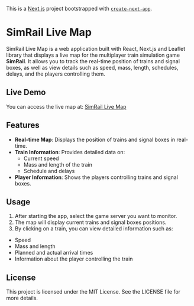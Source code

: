This is a [Next.js](https://nextjs.org/) project bootstrapped with [`create-next-app`](https://github.com/vercel/next.js/tree/canary/packages/create-next-app).

# SimRail Live Map

SimRail Live Map is a web application built with React, Next.js and Leaflet library that displays a live map for the multiplayer train simulation game **SimRail**. It allows you to track the real-time position of trains and signal boxes, as well as view details such as speed, mass, length, schedules, delays, and the players controlling them.

## Live Demo

You can access the live map at: [SimRail Live Map](https://simrail-live-map.vercel.app/)

## Features

- **Real-time Map**: Displays the position of trains and signal boxes in real-time.
- **Train Information**: Provides detailed data on:
  - Current speed
  - Mass and length of the train
  - Schedule and delays
- **Player Information**: Shows the players controlling trains and signal boxes.

## Usage

1. After starting the app, select the game server you want to monitor.
2. The map will display current trains and signal boxes positions.
3. By clicking on a train, you can view detailed information such as:

- Speed
- Mass and length
- Planned and actual arrival times
- Information about the player controlling the train

## License

This project is licensed under the MIT License. See the LICENSE file for more details.
